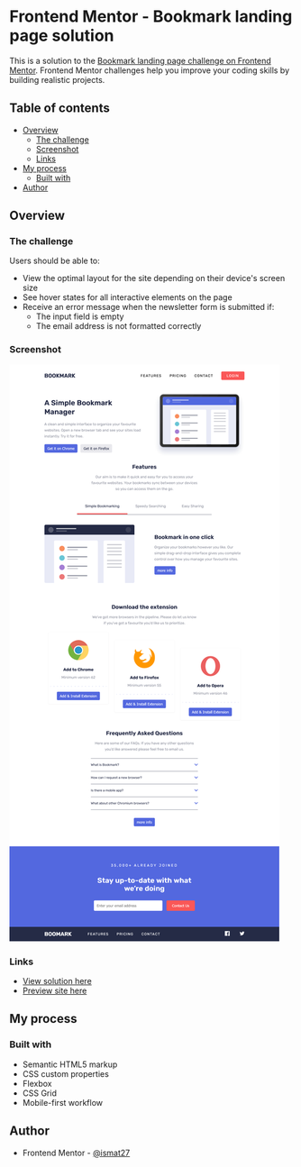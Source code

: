# Frontend Mentor - Bookmark landing page solution

This is a solution to the [Bookmark landing page challenge on Frontend Mentor](https://www.frontendmentor.io/challenges/bookmark-landing-page-5d0b588a9edda32581d29158). Frontend Mentor challenges help you improve your coding skills by building realistic projects.

## Table of contents

- [Overview](#overview)
  - [The challenge](#the-challenge)
  - [Screenshot](#screenshot)
  - [Links](#links)
- [My process](#my-process)
  - [Built with](#built-with)
- [Author](#author)

## Overview

### The challenge

Users should be able to:

- View the optimal layout for the site depending on their device's screen size
- See hover states for all interactive elements on the page
- Receive an error message when the newsletter form is submitted if:
  - The input field is empty
  - The email address is not formatted correctly

### Screenshot

![preview](./screenshot.png)

### Links

- [View solution here](https://github.com/Ismat27/bookmark_landing_page)
- [Preview site here](https://ismat27.github.io/bookmark_landing_page/)

## My process

### Built with

- Semantic HTML5 markup
- CSS custom properties
- Flexbox
- CSS Grid
- Mobile-first workflow

## Author

<!-- - Website - [ismailadegbite](https://www.your-site.com) -->
- Frontend Mentor - [@ismat27](https://www.frontendmentor.io/profile/Ismat27)
